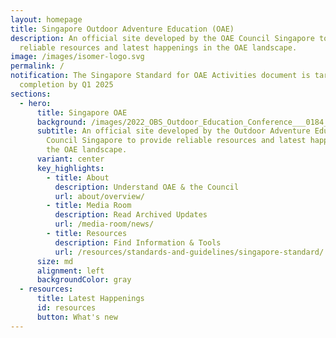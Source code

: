 ```yaml
---
layout: homepage
title: Singapore Outdoor Adventure Education (OAE)
description: An official site developed by the OAE Council Singapore to provide
  reliable resources and latest happenings in the OAE landscape.
image: /images/isomer-logo.svg
permalink: /
notification: The Singapore Standard for OAE Activities document is targeted for
  completion by Q1 2025
sections:
  - hero:
      title: Singapore OAE
      background: /images/2022_OBS_Outdoor_Education_Conference___0184_dark.jpg
      subtitle: An official site developed by the Outdoor Adventure Education (OAE)
        Council Singapore to provide reliable resources and latest happenings in
        the OAE landscape.
      variant: center
      key_highlights:
        - title: About
          description: Understand OAE & the Council
          url: about/overview/
        - title: Media Room
          description: Read Archived Updates
          url: /media-room/news/
        - title: Resources
          description: Find Information & Tools
          url: /resources/standards-and-guidelines/singapore-standard/
      size: md
      alignment: left
      backgroundColor: gray
  - resources:
      title: Latest Happenings
      id: resources
      button: What's new
---
```

